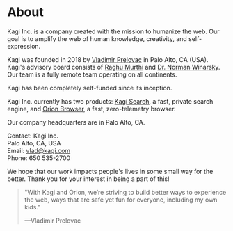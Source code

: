 # About

Kagi Inc. is a company created with the mission to humanize the web. Our goal is to amplify the web of human knowledge, creativity, and self-expression.

Kagi was founded in 2018 by [Vladimir Prelovac](https://vladimir.prelovac.com/) in Palo Alto, CA (USA). Kagi's advisory board consists of [Raghu Murthi](https://www.linkedin.com/in/raghumurthi) and [Dr. Norman Winarsky](https://en.wikipedia.org/wiki/Norman_Winarsky). Our team is a fully remote team operating on all continents.

Kagi has been completely self-funded since its inception. 

Kagi Inc. currently has two products: [Kagi Search](https://kagi.com), a fast, private search engine, and [Orion Browser](https://browser.kagi.com/), a fast, zero-telemetry browser.

Our company headquarters are in Palo Alto, CA.

Contact:
Kagi Inc.\
Palo Alto, CA, USA\
Email: vlad@kagi.com\
Phone: 650 535-2700


We hope that our work impacts people's lives in some small way for the better. Thank you for your interest in being a part of this!

> "With Kagi and Orion, we’re striving to build better ways to experience the web, ways that are safe yet fun for everyone, including my own kids."
> 
> —Vladimir Prelovac
